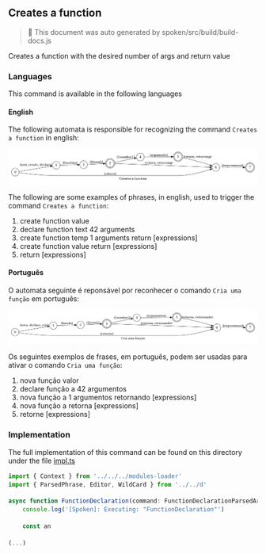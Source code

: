 ## Creates a function

> 🤖 This document was auto generated by spoken/src/build/build-docs.js

Creates a function with the desired number of args and return value

### Languages

This command is available in the following languages

#### English

The following automata is responsible for recognizing the command `Creates a function` in english:

![English](phrase_en-US.png)

The following are some examples of phrases, in english, used to trigger the command `Creates a function`:

1. create function value
2. declare function text 42 arguments
3. create function temp 1 arguments return [expressions]
4. create function value return [expressions]
5. return [expressions]

#### Português

O automata seguinte é reponsável por reconhecer o comando `Cria uma função` em português:

![Português](phrase_pt-BR.png)

Os seguintes exemplos de frases, em português, podem ser usadas para ativar o comando `Cria uma função`:

1. nova função valor
2. declare função a 42 argumentos
3. nova função a 1 argumentos retornando [expressions]
4. nova função a retorna [expressions]
5. retorne [expressions]

### Implementation

The full implementation of this command can be found on this directory under the file [impl.ts](impl.ts)

```typescript
import { Context } from '../../../modules-loader'
import { ParsedPhrase, Editor, WildCard } from '../../d'

async function FunctionDeclaration(command: FunctionDeclarationParsedArgs, editor: Editor, context: Context) {
    console.log('[Spoken]: Executing: "FunctionDeclaration"')

    const an

(...)
```